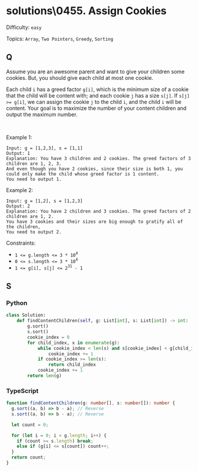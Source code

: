 # solutions\0455. Assign Cookies

Difficulty: `easy`

Topics: `Array`, `Two Pointers`, `Greedy`, `Sorting`

## Q

Assume you are an awesome parent and want to give your children some cookies. But, you should give each child at most one cookie.

Each child `i` has a greed factor `g[i]`, which is the minimum size of a cookie that the child will be content with; and each cookie `j` has a size `s[j]`. If `s[j] >= g[i]`, we can assign the cookie `j` to the child `i`, and the child `i` will be content. Your goal is to maximize the number of your content children and output the maximum number.

<br>

Example 1:

```
Input: g = [1,2,3], s = [1,1]
Output: 1
Explanation: You have 3 children and 2 cookies. The greed factors of 3 children are 1, 2, 3.
And even though you have 2 cookies, since their size is both 1, you could only make the child whose greed factor is 1 content.
You need to output 1.
```

Example 2:

```
Input: g = [1,2], s = [1,2,3]
Output: 2
Explanation: You have 2 children and 3 cookies. The greed factors of 2 children are 1, 2.
You have 3 cookies and their sizes are big enough to gratify all of the children,
You need to output 2.
```

Constraints:

- `1 <= g.length <= 3 * 10`<sup>`4`</sup>
- `0 <= s.length <= 3 * 10`<sup>`4`</sup>
- `1 <= g[i], s[j] <= 2`<sup>`31`</sup>` - 1`

## S

### Python

```python
class Solution:
    def findContentChildren(self, g: List[int], s: List[int]) -> int:
        g.sort()
        s.sort()
        cookie_index = 0
        for child_index, x in enumerate(g):
            while cookie_index < len(s) and s[cookie_index] < g[child_index]:
                cookie_index += 1
            if cookie_index >= len(s):
                return child_index
            cookie_index += 1
        return len(g)
```

### TypeScript

```typescript
function findContentChildren(g: number[], s: number[]): number {
  g.sort((a, b) => b - a); // Reverse
  s.sort((a, b) => b - a); // Reverse

  let count = 0;

  for (let i = 0; i < g.length; i++) {
    if (count >= s.length) break;
    else if (g[i] <= s[count]) count++;
  }
  return count;
}
```
